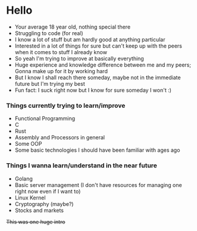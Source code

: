 # Hello

- Your average 18 year old, nothing special there
- Struggling to code (for real)
- I know a lot of stuff but am hardly good at anything particular
- Interested in a lot of things for sure but can't keep up with the peers when it comes to stuff I already know
- So yeah I'm trying to improve at basically everything
- Huge experience and knowledge difference between me and my peers; Gonna make up for it by working hard
- But I know I shall reach there someday, maybe not in the immediate future but I'm trying my best
- Fun fact: I suck right now but I know for sure someday I won't :)

### Things currently trying to learn/improve
- Functional Programming
- C
- Rust
- Assembly and Processors in general
- Some OOP
- Some basic technologies I should have been familiar with ages ago

### Things I wanna learn/understand in the near future
- Golang
- Basic server management (I don't have resources for managing one right now even if I want to)
- Linux Kernel
- Cryptography (maybe?)
- Stocks and markets

~~This was one huge intro~~
